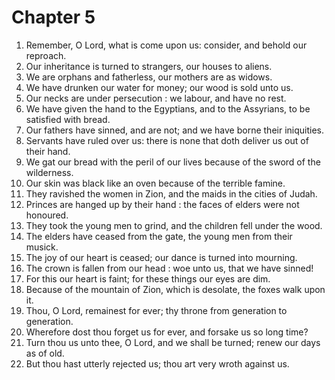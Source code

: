 # Chapter 5

1. Remember, O Lord, what is come upon us: consider, and behold our reproach.
2. Our inheritance is turned to strangers, our houses to aliens.
3. We are orphans and fatherless, our mothers are as widows.
4. We have drunken our water for money; our wood is sold unto us.
5. Our necks are under persecution : we labour, and have no rest.
6. We have given the hand to the Egyptians, and to the Assyrians, to be satisfied with bread.
7. Our fathers have sinned, and are not; and we have borne their iniquities.
8. Servants have ruled over us: there is none that doth deliver us out of their hand.
9. We gat our bread with the peril of our lives because of the sword of the wilderness.
10. Our skin was black like an oven because of the terrible famine.
11. They ravished the women in Zion, and the maids in the cities of Judah.
12. Princes are hanged up by their hand : the faces of elders were not honoured.
13. They took the young men to grind, and the children fell under the wood.
14. The elders have ceased from the gate, the young men from their musick.
15. The joy of our heart is ceased; our dance is turned into mourning.
16. The crown is fallen from our head : woe unto us, that we have sinned!
17. For this our heart is faint; for these things our eyes are dim.
18. Because of the mountain of Zion, which is desolate, the foxes walk upon it.
19. Thou, O Lord, remainest for ever; thy throne from generation to generation.
20. Wherefore dost thou forget us for ever, and forsake us so long time?
21. Turn thou us unto thee, O Lord, and we shall be turned; renew our days as of old.
22. But thou hast utterly rejected us; thou art very wroth against us.

